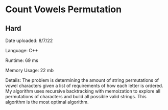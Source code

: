 
# Count Vowels Permutation

## Hard

Date uploaded: 8/7/22

Language: C++

Runtime: 69 ms

Memory Usage: 22 mb

Details: The problem is determining the amount of string permutations of vowel characters given a list of requirements of how each letter is ordered. My algorithm uses recursive backtracking with memoization to explore all permutations of characters and build all possible valid strings. This algorithm is the most optimal algorithm.
